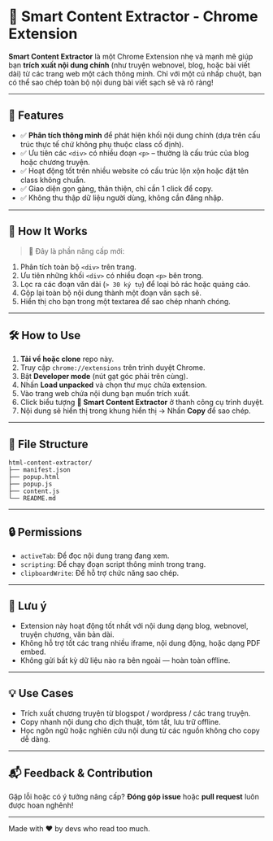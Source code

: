 # 📖 Smart Content Extractor - Chrome Extension

**Smart Content Extractor** là một Chrome Extension nhẹ và mạnh mẽ giúp bạn **trích xuất nội dung chính** (như truyện webnovel, blog, hoặc bài viết dài) từ các trang web một cách thông minh. Chỉ với một cú nhấp chuột, bạn có thể sao chép toàn bộ nội dung bài viết sạch sẽ và rõ ràng!

---

## 🚀 Features

- ✅ **Phân tích thông minh** để phát hiện khối nội dung chính (dựa trên cấu trúc thực tế chứ không phụ thuộc class cố định).
- ✅ Ưu tiên các `<div>` có nhiều đoạn `<p>` – thường là cấu trúc của blog hoặc chương truyện.
- ✅ Hoạt động tốt trên nhiều website có cấu trúc lộn xộn hoặc đặt tên class không chuẩn.
- ✅ Giao diện gọn gàng, thân thiện, chỉ cần 1 click để copy.
- ✅ Không thu thập dữ liệu người dùng, không cần đăng nhập.

---

## 🧠 How It Works

> 📌 Đây là phần nâng cấp mới:

1. Phân tích toàn bộ `<div>` trên trang.
2. Ưu tiên những khối `<div>` có nhiều đoạn `<p>` bên trong.
3. Lọc ra các đoạn văn dài (`> 30 ký tự`) để loại bỏ rác hoặc quảng cáo.
4. Gộp lại toàn bộ nội dung thành một đoạn văn sạch sẽ.
5. Hiển thị cho bạn trong một textarea để sao chép nhanh chóng.

---

## 🛠 How to Use

1. **Tải về hoặc clone** repo này.
2. Truy cập `chrome://extensions` trên trình duyệt Chrome.
3. Bật **Developer mode** (nút gạt góc phải trên cùng).
4. Nhấn **Load unpacked** và chọn thư mục chứa extension.
5. Vào trang web chứa nội dung bạn muốn trích xuất.
6. Click biểu tượng **📘 Smart Content Extractor** ở thanh công cụ trình duyệt.
7. Nội dung sẽ hiển thị trong khung hiển thị → Nhấn **Copy** để sao chép.

---

## 📂 File Structure

``` 
html-content-extractor/
├── manifest.json
├── popup.html
├── popup.js
├── content.js
└── README.md
```


---

## 🔒 Permissions

- `activeTab`: Để đọc nội dung trang đang xem.
- `scripting`: Để chạy đoạn script thông minh trong trang.
- `clipboardWrite`: Để hỗ trợ chức năng sao chép.

---

## 📌 Lưu ý

- Extension này hoạt động tốt nhất với nội dung dạng blog, webnovel, truyện chương, văn bản dài.
- Không hỗ trợ tốt các trang nhiều iframe, nội dung động, hoặc dạng PDF embed.
- Không gửi bất kỳ dữ liệu nào ra bên ngoài — hoàn toàn offline.

---

## 💡 Use Cases

- Trích xuất chương truyện từ blogspot / wordpress / các trang truyện.
- Copy nhanh nội dung cho dịch thuật, tóm tắt, lưu trữ offline.
- Học ngôn ngữ hoặc nghiên cứu nội dung từ các nguồn không cho copy dễ dàng.

---

## 📬 Feedback & Contribution

Gặp lỗi hoặc có ý tưởng nâng cấp? **Đóng góp issue** hoặc **pull request** luôn được hoan nghênh!

---

Made with ❤️ by devs who read too much.
